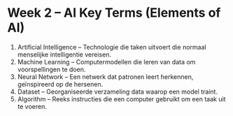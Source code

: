 # Week 2 – AI Key Terms (Elements of AI)

1. Artificial Intelligence – Technologie die taken uitvoert die normaal menselijke intelligentie vereisen.
2. Machine Learning – Computermodellen die leren van data om voorspellingen te doen.
3. Neural Network – Een netwerk dat patronen leert herkennen, geïnspireerd op de hersenen.
4. Dataset – Georganiseerde verzameling data waarop een model traint.
5. Algorithm – Reeks instructies die een computer gebruikt om een taak uit te voeren.
